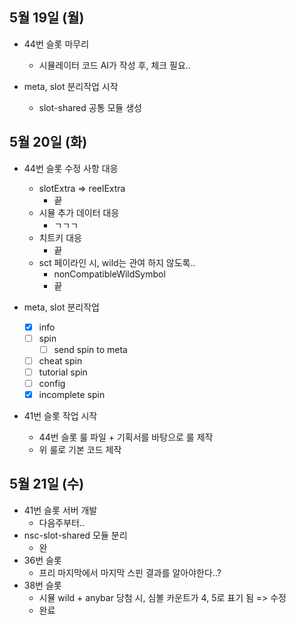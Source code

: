 
## 5월 19일 (월)

- 44번 슬롯 마무리
	- 시뮬레이터 코드 AI가 작성 후, 체크 필요..

- meta, slot 분리작업 시작
	- slot-shared 공통 모듈 생성


## 5월 20일 (화)

- 44번 슬롯 수정 사항 대응
	- slotExtra => reelExtra
		- 끝
	- 시뮬 추가 데이터 대응
		- ㄱㄱㄱ
	- 치트키 대응
		- 끝
	- sct 페이라인 시, wild는 관여 하지 않도록..
		- nonCompatibleWildSymbol
		- 끝

- meta, slot 분리작업
	- [x] info
	- [ ] spin
		- [ ] send spin to meta
	- [ ] cheat spin
	- [ ] tutorial spin
	- [ ] config
	- [x] incomplete spin

- 41번 슬롯 작업 시작
	- 44번 슬롯 룰 파일 + 기획서를 바탕으로 룰 제작
	- 위 룰로 기본 코드 제작


## 5월 21일 (수)

- 41번 슬롯 서버 개발
	- 다음주부터..
- nsc-slot-shared 모듈 분리
	- 완
- 36번 슬롯
	- 프리 마지막에서 마지막 스핀 결과를 알아야한다..?
- 38번 슬롯
	- 시뮬 wild + anybar 당첨 시, 심볼 카운트가 4, 5로 표기 됨 => 수정
	- 완료